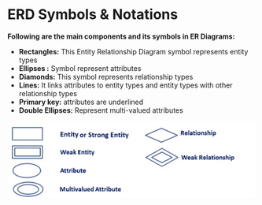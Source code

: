 # ERD Symbols & Notations

**Following are the main components and its symbols in ER Diagrams:**

- **Rectangles:** This Entity Relationship Diagram symbol represents entity types
- **Ellipses :** Symbol represent attributes
- **Diamonds:** This symbol represents relationship types
- **Lines:** It links attributes to entity types and entity types with other relationship types
- **Primary key:** attributes are underlined
- **Double Ellipses:** Represent multi-valued attributes

![Symbols](./images/diagram_symbols.png)

